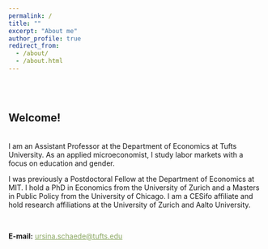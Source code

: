 ```yaml
---
permalink: /
title: ""
excerpt: "About me"
author_profile: true
redirect_from:
  - /about/
  - /about.html
---
```


<br/><br/>

## Welcome!

<br/>
I am an Assistant Professor at the Department of Economics at Tufts University. As an applied microeconomist, I study labor markets with a focus on education and gender. 

I was previously a Postdoctoral Fellow at the Department of Economics at MIT. I hold a PhD in Economics from the University of Zurich and a Masters in Public Policy from the University of Chicago. I am a CESifo affiliate and hold research affiliations at the University of Zurich and Aalto University. 




<br/>

**E-mail:** [<span style="color:#8AA761; text-decoration: underline">ursina.schaede@tufts.edu</span>](ursina.schaede@tufts.edu)
<br/>
<br/>
<br/>

<!-- I am part of a great cohort of job market candidates at the University of Zurich, and you can find more about my colleagues' research [<span style="color:#8AA761; text-decoration: underline">here</span>](https://www.econ.uzh.ch/en/study/phd/zurichgse/jobmarketcandidates.html). -->
